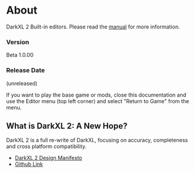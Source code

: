 # About
DarkXL 2 Built-in editors. Please read the [manual](local://Manual) for more information.
### Version
Beta 1.0.00
### Release Date
(unreleased)

If you want to play the base game or mods, close this documentation and use the Editor menu (top left corner) and select "Return to Game" from the menu.

## What is DarkXL 2: A New Hope?
DarkXL 2 is a full re-write of DarkXL, focusing on accuracy, completeness and cross platform compatibility.
  * [DarkXL 2 Design Manifesto](local://Manifesto)
  * [Github Link](https://github.com/jchernobieffHome/DarkXL2)
